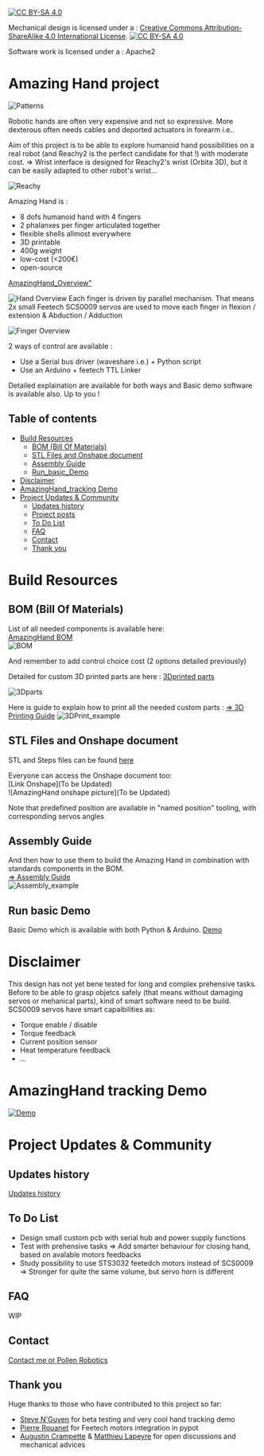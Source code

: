 [![CC BY-SA 4.0][cc-by-sa-shield]][cc-by-sa]

Mechanical design is licensed under a :
[Creative Commons Attribution-ShareAlike 4.0 International License][cc-by-sa].
[![CC BY-SA 4.0][cc-by-sa-image]][cc-by-sa]

[cc-by-sa]: http://creativecommons.org/licenses/by-sa/4.0/
[cc-by-sa-image]: https://licensebuttons.net/l/by-sa/4.0/88x31.png
[cc-by-sa-shield]: https://img.shields.io/badge/License-CC%20BY--SA%204.0-lightgrey.svg

Software work is licensed under a : Apache2

# Amazing Hand project

![Patterns](assets/Patterns_Overview.jpg)

Robotic hands are often very expensive and not so expressive. More dexterous often needs cables and deported actuators in forearm i.e..

Aim of this project is to be able to explore humanoid hand possibilities on a real robot (and Reachy2 is the perfect candidate for that !) with moderate cost.
=> Wrist interface is designed for Reachy2's wrist (Orbita 3D), but it can be easily adapted to other robot's wrist...

![Reachy](assets/Reachy.jpg)

Amazing Hand is :
- 8 dofs humanoid hand with 4 fingers
- 2 phalanxes per finger articulated together
- flexible shells allmost everywhere
- 3D printable
- 400g weight
- low-cost (<200€)
- open-source

[AmazingHand_Overview"](/docs/AmazingHand_Overview.pdf)

![Hand Overview](assets/Hand_Overview.jpg)
Each finger is driven by parallel mechanism. 
That means 2x small Feetech SCS0009 servos are used to move each finger in flexion / extension & Abduction / Adduction

![Finger Overview](assets/Finger_Overview.jpg)


2 ways of control are available :
- Use a Serial bus driver (waveshare i.e.) + Python script
- Use an Arduino + feetech TTL Linker

Detailed explaination are available for both ways and Basic demo software is available also.
Up to you !


## Table of contents

- [Build Resources](#build-resources)
    - [BOM (Bill Of Materials)](#bom-bill-of-materials)
    - [STL Files and Onshape document](#stl-files-and-onshape-document)
    - [Assembly Guide](#assembly-guide)
    - [Run_basic_Demo](#Run-basic-Demo)
- [Disclaimer](#disclaimer)
- [AmazingHand_tracking Demo](#AmazingHand_tracking_Demo) 
- [Project Updates & Community](#project-updates--community)
    - [Updates history](#updates-history)
    - [Project posts](#project-posts)
    - [To Do List](#to-do-list)
    - [FAQ](#faq)
    - [Contact](#contact)
    - [Thank you](#thank-you)


# Build Resources
## BOM (Bill Of Materials)
List of all needed components is available here:  
[AmazingHand BOM](https://docs.google.com/spreadsheets/d/1QH2ePseqXjAhkWdS9oBYAcHPrxaxkSRCgM_kOK0m52E/edit?gid=1269903342#gid=1269903342)  
![BOM](assets/BOM.jpg)

And remember to add control choice cost (2 options detailed previously)


Detailed for custom 3D printed parts are here : 
[3Dprinted parts](https://docs.google.com/spreadsheets/d/1QH2ePseqXjAhkWdS9oBYAcHPrxaxkSRCgM_kOK0m52E/edit?gid=2050623549#gid=2050623549)

![3Dparts](assets/3Dparts.jpg)

Here is guide to explain how to print all the needed custom parts :
[=> 3D Printing Guide](/docs/AmazingHand_3DprintingTips.pdf)
![3DPrint_example](/assets/3DPrint.jpg) 



## STL Files and Onshape document
STL and Steps files can be found [here](https://github.com/pollen-robotics/AmazingHand/tree/main/cad)  

Everyone can access the Onshape document too:   
[Link Onshape](To be Updated)  
![AmazingHand onshape picture](To be Updated)  

Note that predefined position are available in "named position" tooling, with corresponding servos angles

## Assembly Guide


And then how to use them to build the Amazing Hand in combination with standards components in the BOM.  
[=> Assembly Guide](/docs/AmazingHand_Assembly.pdf)  
![Assembly_example](/assets/Assembly.jpg)  

## Run basic Demo

Basic Demo which is available with both Python & Arduino.
[Demo](assets/AmazingHand_BasicDemo.mov)

# Disclaimer

This design has not yet bene tested for long and complex prehensive tasks. Before to be able to grasp objetcs safely (that means without damaging servos or mehanical parts), kind of smart software need to be build.
SCS0009 servos have smart capaibilities as:
- Torque enable / disable
- Torque feedback
- Current position sensor
- Heat temperature feedback
- ...


# AmazingHand tracking Demo
[![Demo](https://img.youtube.com/vi/U0TfeG3ZUto/maxresdefault.jpg)](https://www.youtube.com/watch?v=U0TfeG3ZUto)




# Project Updates & Community
## Updates history
[Updates history](/docs/changelog.md)  

## To Do List
- Design small custom pcb with serial hub and power supply functions
- Test with prehensive tasks 
      => Add smarter behaviour for closing hand, based on avalable motors feedbacks
- Study possibility to use STS3032 feetedch motors instead of SCS0009
      => Stronger for quite the same volume, but servo horn is different


## FAQ
WIP

## Contact
[Contact me or Pollen Robotics](/docs/contact.md)

## Thank you
Huge thanks to those who have contributed to this project so far:
- [Steve N'Guyen](https://fr.linkedin.com/in/stevenguyen) for beta testing and very cool hand tracking demo
- [Pierre Rouanet](https://github.com/pierre-rouanet) for Feetech motors integration in pypot  
- [Augustin Crampette](https://fr.linkedin.com/in/augustin-crampette) & [Matthieu Lapeyre](https://www.linkedin.com/in/matthieulapeyre/) for open discussions and mechanical advices
